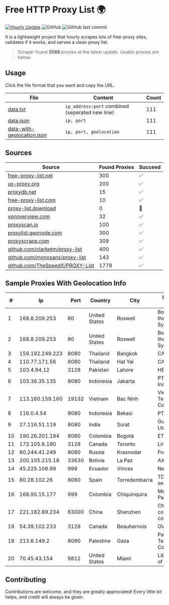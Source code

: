 
# Free HTTP Proxy List 🌍

[![Hourly Update](https://github.com/mertguvencli/http-proxy-list/actions/workflows/main.yml/badge.svg?branch=main)](https://github.com/mertguvencli/http-proxy-list/actions/workflows/main.yml)
![GitHub](https://img.shields.io/github/license/mertguvencli/http-proxy-list)
![GitHub last commit](https://img.shields.io/github/last-commit/mertguvencli/http-proxy-list)

It is a lightweight project that hourly scrapes lots of free-proxy sites, validates if it works, and serves a clean proxy list.


> Scraper found **3588** proxies at the latest update. Usable proxies are below.

## Usage

Click the file format that you want and copy the URL.


|File|Content|Count|
|----|-------|-----|
|[data.txt](https://raw.githubusercontent.com/mertguvencli/http-proxy-list/main/proxy-list/data.txt)|`ip_address:port` combined (seperated new line)|111|
|[data.json](https://raw.githubusercontent.com/mertguvencli/http-proxy-list/main/proxy-list/data.json)|`ip, port`|111|
|[data-with-geolocation.json](https://raw.githubusercontent.com/mertguvencli/http-proxy-list/main/proxy-list/data-with-geolocation.json)|`ip, port, geolocation`|111|

## Sources

|Source|Found Proxies|Succeed|
|------|-------------|-------|
|[free-proxy-list.net](https://free-proxy-list.net)|300|✅|
|[us-proxy.org](https://www.us-proxy.org)|200|✅|
|[proxydb.net](http://proxydb.net)|15|✅|
|[free-proxy-list.com](https://free-proxy-list.com/?page=&port=&type%5B%5D=http&type%5B%5D=https&up_time=0&search=Search)|10|✅|
|[proxy-list.download](https://www.proxy-list.download/HTTP)|0|🚫|
|[vpnoverview.com](https://vpnoverview.com/privacy/anonymous-browsing/free-proxy-servers)|32|✅|
|[proxyscan.io](https://www.proxyscan.io)|100|✅|
|[proxylist.geonode.com](https://proxylist.geonode.com/api/proxy-list?limit=300&page=1&sort_by=lastChecked&sort_type=desc&protocols=http,https)|300|✅|
|[proxyscrape.com](https://api.proxyscrape.com/v2/?request=displayproxies&protocol=http&timeout=10000&country=all&ssl=all&anonymity=all)|309|✅|
|[github.com/clarketm/proxy-list](https://raw.githubusercontent.com/clarketm/proxy-list/master/proxy-list-raw.txt)|400|✅|
|[github.com/monosans/proxy-list](https://raw.githubusercontent.com/monosans/proxy-list/main/proxies/http.txt)|143|✅|
|[github.com/TheSpeedX/PROXY-List](https://raw.githubusercontent.com/TheSpeedX/PROXY-List/master/http.txt)|1779|✅|


## Sample Proxies With Geolocation Info

|#|Ip|Port|Country|City|Internet Service Provider|
|-|--|----|-------|----|-------------------------|
|1|168.8.209.253|80|United States|Roswell|Board of Regents of the University System of Georgia|
|2|168.8.209.253|80|United States|Roswell|Board of Regents of the University System of Georgia|
|3|159.192.249.223|8080|Thailand|Bangkok|CAT-BB|
|4|110.77.171.56|8080|Thailand|Hat Yai|CAT-BB|
|5|103.4.94.12|3128|Pakistan|Lahore|HEC|
|6|103.36.35.135|8080|Indonesia|Jakarta|PT Mora Telematika Indonesia|
|7|113.160.159.160|19132|Vietnam|Bac Ninh|VietNam Post and Telecom Corporation|
|8|116.0.4.54|8080|Indonesia|Bekasi|PT Hasindo Net|
|9|27.116.51.119|8080|India|Surat|Gujarat Telelik Pvt Ltd|
|10|190.26.201.194|8080|Colombia|Bogotá|ETB - Colombia|
|11|172.105.6.190|3128|Canada|Toronto|Linode, LLC|
|12|80.244.41.249|8080|Russia|Krasnodar|Freedom Krasnodar|
|13|200.105.215.18|33630|Bolivia|La Paz|AXS Bolivia S. A.|
|14|45.225.106.99|999|Ecuador|Vinces|Nedetel S.A.|
|15|80.28.102.26|8080|Spain|Torredembarra|TDENET (Red de servicios IP)|
|16|168.90.15.177|999|Colombia|Chiquinquira|Media Commerce Partners S.A|
|17|221.182.89.234|63000|China|Shenzhen|China Mobile communications corporation|
|18|54.39.102.233|3128|Canada|Beauharnois|OVH SAS|
|19|213.6.149.2|8080|Palestine|Gaza|Palestine Telecommunications Company|
|20|70.45.43.154|9812|United States|Miami|Liberty Cablevision of Puerto Rico|



## Contributing

Contributions are welcome, and they are greatly appreciated! Every
little bit helps, and credit will always be given.

